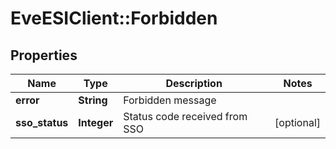 # EveESIClient::Forbidden

## Properties
Name | Type | Description | Notes
------------ | ------------- | ------------- | -------------
**error** | **String** | Forbidden message | 
**sso_status** | **Integer** | Status code received from SSO | [optional] 


